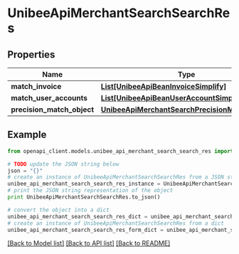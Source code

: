 # UnibeeApiMerchantSearchSearchRes


## Properties

Name | Type | Description | Notes
------------ | ------------- | ------------- | -------------
**match_invoice** | [**List[UnibeeApiBeanInvoiceSimplify]**](UnibeeApiBeanInvoiceSimplify.md) | MatchInvoice | [optional] 
**match_user_accounts** | [**List[UnibeeApiBeanUserAccountSimplify]**](UnibeeApiBeanUserAccountSimplify.md) | MatchUserAccounts | [optional] 
**precision_match_object** | [**UnibeeApiMerchantSearchPrecisionMatchObject**](UnibeeApiMerchantSearchPrecisionMatchObject.md) |  | [optional] 

## Example

```python
from openapi_client.models.unibee_api_merchant_search_search_res import UnibeeApiMerchantSearchSearchRes

# TODO update the JSON string below
json = "{}"
# create an instance of UnibeeApiMerchantSearchSearchRes from a JSON string
unibee_api_merchant_search_search_res_instance = UnibeeApiMerchantSearchSearchRes.from_json(json)
# print the JSON string representation of the object
print UnibeeApiMerchantSearchSearchRes.to_json()

# convert the object into a dict
unibee_api_merchant_search_search_res_dict = unibee_api_merchant_search_search_res_instance.to_dict()
# create an instance of UnibeeApiMerchantSearchSearchRes from a dict
unibee_api_merchant_search_search_res_form_dict = unibee_api_merchant_search_search_res.from_dict(unibee_api_merchant_search_search_res_dict)
```
[[Back to Model list]](../README.md#documentation-for-models) [[Back to API list]](../README.md#documentation-for-api-endpoints) [[Back to README]](../README.md)


